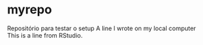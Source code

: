 # myrepo
Repositório para testar o setup
A line I wrote on my local computer  
This is a line from RStudio.